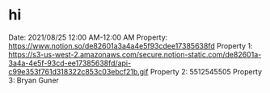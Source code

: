# hi

Date: 2021/08/25 12:00 AM-12:00 AM
Property: https://www.notion.so/de82601a3a4a4e5f93cdee17385638fd
Property 1: https://s3-us-west-2.amazonaws.com/secure.notion-static.com/de82601a-3a4a-4e5f-93cd-ee17385638fd/api-c99e353f761d318322c853c03ebcf21b.gif
Property 2: 5512545505
Property 3: Bryan Guner